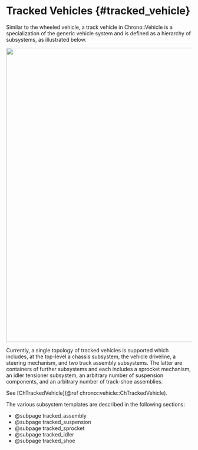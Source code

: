 Tracked Vehicles {#tracked_vehicle}
===================================

Similar to the wheeled vehicle, a track vehicle in Chrono::Vehicle is a specialization of the generic vehicle system and is defined as a hierarchy of subsystems, as illustrated below.

<img src="http://www.projectchrono.org/assets/manual/vehicle/tracked_subsystems.png" width="800" />

Currently, a single topology of tracked vehicles is supported which includes, at the top-level a chassis subsystem, the vehicle driveline, a steering mechanism, and two track assembly subsystems.  The latter are containers of further subsystems and each includes a sprocket mechanism, an idler tensioner subsystem, an arbitrary number of suspension components, and an arbitrary number of track-shoe assemblies.

See [ChTrackedVehicle](@ref chrono::vehicle::ChTrackedVehicle).

The various subsystem templates are described in the following sections:
* @subpage tracked_assembly
* @subpage tracked_suspension
* @subpage tracked_sprocket
* @subpage tracked_idler
* @subpage tracked_shoe
